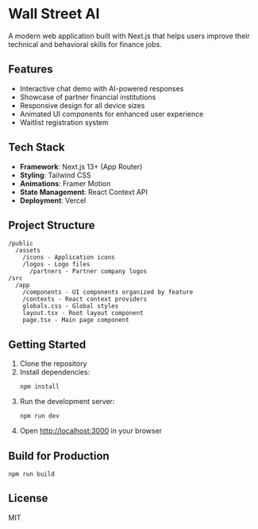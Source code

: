 # Wall Street AI

A modern web application built with Next.js that helps users improve their technical and behavioral skills for finance jobs.

## Features

- Interactive chat demo with AI-powered responses
- Showcase of partner financial institutions
- Responsive design for all device sizes
- Animated UI components for enhanced user experience
- Waitlist registration system

## Tech Stack

- **Framework**: Next.js 13+ (App Router)
- **Styling**: Tailwind CSS
- **Animations**: Framer Motion
- **State Management**: React Context API
- **Deployment**: Vercel

## Project Structure

```
/public
  /assets
    /icons - Application icons
    /logos - Logo files
      /partners - Partner company logos
/src
  /app
    /components - UI components organized by feature
    /contexts - React context providers
    globals.css - Global styles
    layout.tsx - Root layout component
    page.tsx - Main page component
```

## Getting Started

1. Clone the repository
2. Install dependencies:
   ```
   npm install
   ```
3. Run the development server:
   ```
   npm run dev
   ```
4. Open [http://localhost:3000](http://localhost:3000) in your browser

## Build for Production

```
npm run build
```

## License

MIT

<!-- Redeploy trigger: March 21, 2024 - Stability improvements -->

